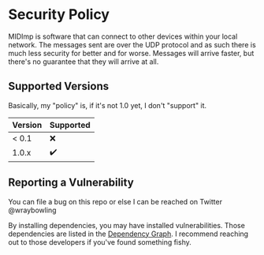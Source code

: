 # Security Policy
MIDImp is software that can connect to other devices within your local network. The messages sent are over the UDP protocol and as such there is much less security for better and for worse. Messages will arrive faster, but there's no guarantee that they will arrive at all.

## Supported Versions

Basically, my "policy" is, if it's not 1.0 yet, I don't "support" it.

| Version | Supported          |
| ------- | ------------------ |
| < 0.1   | :x:                |
| 1.0.x   | :heavy_check_mark: |

## Reporting a Vulnerability

You can file a bug on this repo or else I can be reached on Twitter @wraybowling

By installing dependencies, you may have installed vulnerabilities. Those dependencies are listed in the [Dependency Graph](https://github.com/wraybowling/MIDImp/network/dependencies). I recommend reaching out to those developers if you've found something fishy.
